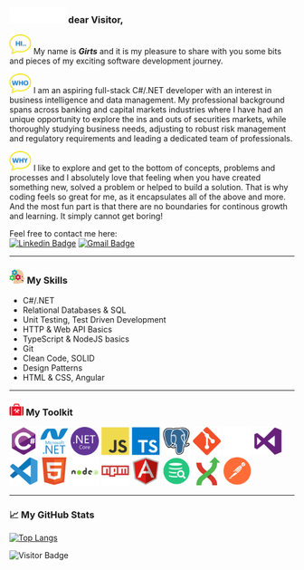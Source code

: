 
### <h3 align="left"><img src="assets/welcome-w.gif" width="100px"/> dear Visitor,</h3>

<img src="/assets/balloon-hi.png" height="35px"> My name is ***Girts*** and it is my pleasure to share with you some bits and pieces of my exciting software development journey.

<img src="/assets/balloon-who3.png" height="35px"> I am an aspiring full-stack C#/.NET developer with an interest in business intelligence and data management. My professional background spans across banking and capital markets industries where I have had an unique opportunity to explore the ins and outs of securities markets, while thoroughly studying business needs, adjusting to robust risk management and regulatory requirements and leading a dedicated team of professionals.

<img src="/assets/balloon-why2.png" height="35px"> I like to explore and get to the bottom of concepts, problems and processes and I absolutely love that feeling when you have created something new, solved a problem or helped to build a solution. That is why coding feels so great for me, as it encapsulates all of the above and more. And the most fun part is that there are no boundaries for continous growth and learning. It simply cannot get boring!

Feel free to contact me here:  
[![Linkedin Badge](https://img.shields.io/badge/-Girts%20Varna-blue?style=plastic-square&logo=Linkedin&logoColor=white&link=https://www.linkedin.com/in/girts-varna/)](https://www.linkedin.com/in/girts-varna/)
[![Gmail Badge](https://img.shields.io/badge/-gv****@gmail.com-c14438?style=plastic-square&logo=Gmail&logoColor=white&link=mailto:gvarna@gmail.com)](mailto:gvarna@gmail.com)

---
### <img src="/assets/skills3.png" height="25px"> **My Skills**

- C#/.NET
- Relational Databases & SQL
- Unit Testing, Test Driven Development
- HTTP & Web API Basics
- TypeScript & NodeJS basics
- Git
- Clean Code, SOLID
- Design Patterns
- HTML & CSS, Angular
---

### <img src="/assets/toolbox2.svg" width="25px"> **My Toolkit**

<img src="assets/csharp-original.svg" alt="CSharp" width="50" height="50"/> <img src="assets/dot-net-plain-wordmark.svg" alt="DotNet" width="50" height="50"/> 
<img src="assets/dotnetcore-original.svg" alt="DotNetCore" width="50" height="50"/> 
<img src="assets/javascript-original.svg" alt="JavaScript" width="50" height="50"/> 
<img src="assets/typescript-original.svg" alt="TypeScript" width="50" height="50"/> 
<img src="assets/postgresql-original.svg" alt="PostgreSQL" width="50" height="50"/> 
<img src="assets/git-original.svg" alt="Git" width="50" height="50"/> 
<img src="assets/github-original2.svg" alt="GitHub" width="50" height="50"/> 
<img src="assets/visualstudio-plain.svg" alt="VisualStudio" width="50" height="50"/>  
<img src="assets/vscode-original.svg" alt="VisualStudioSCode" width="50" height="50"/> 
<img src="assets/html5-original.svg" alt="HTML5" width="50" height="50"/> 
<img src="assets/nodejs-original-wordmark.svg" alt="NodeJS" width="50" height="50"/> 
<img src="assets/npm-original-wordmark.svg" alt="NPM" width="50" height="50"/> 
<img src="assets/angularjs-original.svg" alt="AngularJS" width="50" height="50"/> 
<img src="assets/dbvisualizer-logo.png" alt="DBVisualizer" width="50" height="50"/> 
<img src="assets/git-extensions-logo.svg" alt="GitExtensions" width="50" height="50"/> 
<img src="assets/postman-icon.svg" alt="Postman" width="50" height="50"/> 


---

### &#x1f4c8; My GitHub Stats

[![Top Langs](https://github-readme-stats.vercel.app/api/top-langs/?username=girtsva&hide_title=true&layout=compact,html,css&theme=tokyonight)](https://github.com/girtsva?tab=repositories)



![Visitor Badge](https://visitor-badge.laobi.icu/badge?page_id=girtsva.girtsva)

